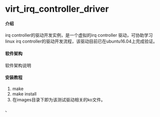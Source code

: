 # virt_irq_controller_driver

#### 介绍
irq controller的驱动开发实例，是一个虚拟的irq controller 驱动，可协助学习linux irq controller的驱动开发流程，该驱动目前已在ubuntu16.04上完成验证。

#### 软件架构
软件架构说明


#### 安装教程

1.  make
2.  make install
3.  在images目录下即为该测试驱动相关的ko文件。

、
